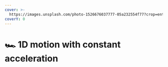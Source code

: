 ```yaml
---
cover: >-
  https://images.unsplash.com/photo-1526676037777-05a232554f77?crop=entropy&cs=srgb&fm=jpg&ixid=M3wxOTcwMjR8MHwxfHNlYXJjaHw1fHxhY2NlbGVyYXRpb258ZW58MHx8fHwxNzA0NTU2NDg2fDA&ixlib=rb-4.0.3&q=85
coverY: 0
---
```


# 🏎 1D motion with constant acceleration

